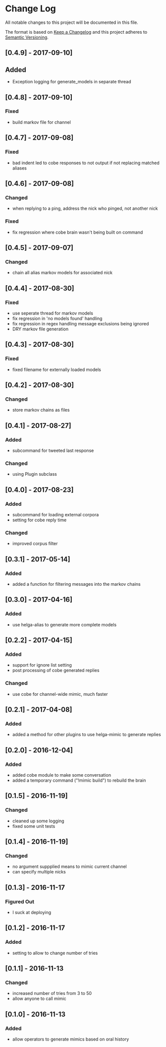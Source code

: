 # Change Log
All notable changes to this project will be documented in this file.

The format is based on [Keep a Changelog](http://keepachangelog.com/)
and this project adheres to [Semantic Versioning](http://semver.org/).

## [0.4.9] - 2017-09-10]
## Added
- Exception logging for generate_models in separate thread

## [0.4.8] - 2017-09-10]
### Fixed
- build markov file for channel

## [0.4.7] - 2017-09-08]
### Fixed
- bad indent led to cobe responses to not output if not replacing matched aliases

## [0.4.6] - 2017-09-08]
### Changed
- when replying to a ping, address the nick who pinged, not another nick
### Fixed
- fix regression where cobe brain wasn't being built on command

## [0.4.5] - 2017-09-07]
### Changed
- chain all alias markov models for associated nick

## [0.4.4] - 2017-08-30]
### Fixed

- use seperate thread for markov models
- fix regression in 'no models found' handling
- fix regression in regex handling message exclusions being ignored
- DRY markov file generation

## [0.4.3] - 2017-08-30]
### Fixed
- fixed filename for externally loaded models

## [0.4.2] - 2017-08-30]
### Changed
- store markov chains as files

## [0.4.1] - 2017-08-27]
### Added
- subcommand for tweeted last response
### Changed
- using Plugin subclass

## [0.4.0] - 2017-08-23]
### Added
- subcommand for loading external corpora
- setting for cobe reply time
### Changed
- improved corpus filter

## [0.3.1] - 2017-05-14]
### Added
- added a function for filtering messages into the markov chains

## [0.3.0] - 2017-04-16]
### Added
- use helga-alias to generate more complete models

## [0.2.2] - 2017-04-15]
### Added
- support for ignore list setting
- post processing of cobe generated replies
### Changed
- use cobe for channel-wide mimic, much faster

## [0.2.1] - 2017-04-08]
### Added
- added a method for other plugins to use helga-mimic to generate replies

## [0.2.0] - 2016-12-04]
### Added
- added cobe module to make some conversation
- added a temporary command ("!mimic build") to rebuild the brain

## [0.1.5] - 2016-11-19]
### Changed
- cleaned up some logging
- fixed some unit tests

## [0.1.4] - 2016-11-19]
### Changed
- no argument suppplied means to mimic current channel
- can specify multiple nicks

## [0.1.3] - 2016-11-17
### Figured Out
- I suck at deploying

## [0.1.2] - 2016-11-17
### Added
- setting to allow to change number of tries

## [0.1.1] - 2016-11-13
### Changed
- increased number of tries from 3 to 50
- allow anyone to call mimic

## [0.1.0] - 2016-11-13
### Added
- allow operators to generate mimics based on oral history
